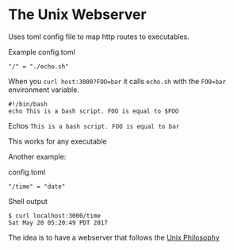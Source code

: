 The Unix Webserver
===================

Uses toml config file to map http routes to executables.

Example config.toml

```
"/" = "./echo.sh"
```

When you `curl host:3000?FOO=bar` it calls `echo.sh` with the `FOO=bar` environment variable. 

```
#!/bin/bash
echo This is a bash script. FOO is equal to $FOO
```

Echos `This is a bash script. FOO is equal to bar`

This works for any executable

Another example:

config.toml
```
"/time" = "date"
```

Shell output
```
$ curl localhost:3000/time
Sat May 20 05:20:49 PDT 2017
```

The idea is to have a webserver that follows the [Unix Philosophy](https://en.wikipedia.org/wiki/Unix_philosophy)
